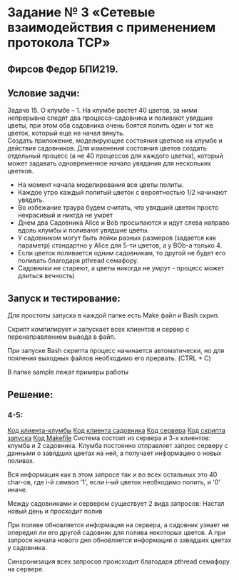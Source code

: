 # Задание № 3 «Сетевые взаимодействия с применением протокола TCP»
## Фирсов Федор БПИ219.

## Условие задчи:

Задача 15. O клумбе – 1. На клумбе растет 40 цветов, за ними непрерывно следят два процесса–садовника
и поливают увядшие цветы, при этом оба садовника очень боятся полить один и тот же цветок,
который еще не начал вянуть. <br/>
Создать приложение, моделирующее состояния цветков на клумбе и действия садовников.
Для изменения состояния цветов создать отдельный процесс (а не 40 процессов для каждого цветка),
который может задавать одновременное начало увядания для нескольких цветков.

*  На момент начала моделирования все цветы политы.
*  Каждое утро каждый политый цветок с вероятностью 1/2 начинают увядать.
*  Во избежание траура будем считать, что увядший цветок просто некрасивый и никгда не умрет
*  Днем два Садовника Alice и Bob просыпаются и идут слева направо вдоль клумбы и поливают увядшие цветы.
*  У садовником могут быть лейки разных размеров (задается как параметр) стандартно у Alice для 5-ти цветов, а у BOb-a только 4. 
*  Если цветок поливается одним садовникам, то другой не будет его поливать благодаря pthread семафору.
*  Садовники не стареют, а цветы никогда не умрут - процесс может длиться вечность)

##  Запуск и тестирование:
Для простоты запуска в каждой папке есть Make файл и Bash скрип. 

Скрипт компилирует и запускает всех клиентов и сервер с перенаправлением вывода в файл.

При запуске Bash скрипта процесс начинается автоматически, но для пояления выходных файлов необходимо его прервать. (CTRL + C)

В папке sample лежат примеры работы

##  Решение:
###  4-5:

[Код клиента-клумбы](https://github.com/fodof91/OC_HW_03/blob/master/4-5/client_flowerbed.c)
[Код клиента садовника](https://github.com/fodof91/OC_HW_03/blob/master/4-5/client_gardener.c)
[Код сервера](https://github.com/fodof91/OC_HW_03/blob/master/4-5/server.c)
[Код скрипта запуска](https://github.com/fodof91/OC_HW_03/blob/master/4-5/run.sh)
[Код Makefile](https://github.com/fodof91/OC_HW_03/blob/master/4-5/Makefile)
Система состоит из сервера и 3-х клиентов: клумба и 2 садовника.
Клумба постоянно отправляет запрос серверу с данными о завядших цветах на ней, а получает информацию о новых поливах.

Вся информация как в этом запросе так и во всех остальных это 40 char-ов, где i-й символ '1', если i-ый цветок необходимо полить, и '0' иначе.

Между садовниками и сервером существует 2 вида запросов: Настал новый день и просходит полив

При поливе обновляется информация на сервера, а садовник узнает не опередил ли его другой садовник для полива некоторых цветов.
А при запросе начала нового дня обновляется информация о завядших цветах у садовника.

Синхронизация всех запросов происходит благодаря pthread семафору на сервере.
